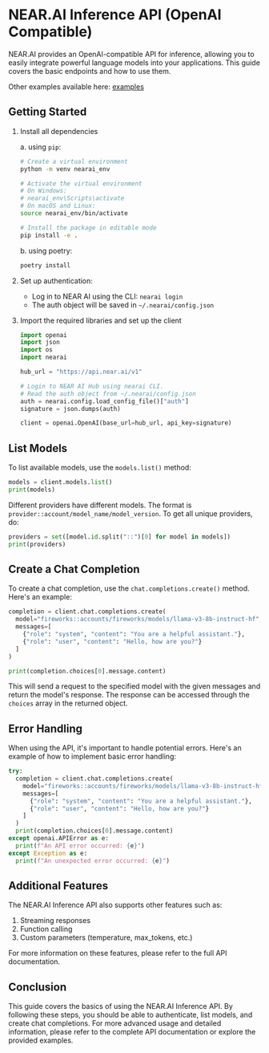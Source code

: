 # NEAR.AI Inference API (OpenAI Compatible)

NEAR.AI provides an OpenAI-compatible API for inference, allowing you to easily integrate powerful language models into your applications. This guide covers the basic endpoints and how to use them.

Other examples available here: [examples](../hub/examples)

## Getting Started

1. Install all dependencies

   a. using `pip`:

   ```bash
   # Create a virtual environment
   python -m venv nearai_env

   # Activate the virtual environment
   # On Windows:
   # nearai_env\Scripts\activate
   # On macOS and Linux:
   source nearai_env/bin/activate

   # Install the package in editable mode
   pip install -e .
   ```

   b. using poetry:

   ```bash
   poetry install
   ```

2. Set up authentication:
   - Log in to NEAR AI using the CLI: `nearai login`
   - The auth object will be saved in `~/.nearai/config.json`

3. Import the required libraries and set up the client

    ```python
    import openai
    import json
    import os
    import nearai

    hub_url = "https://api.near.ai/v1"

    # Login to NEAR AI Hub using nearai CLI.
    # Read the auth object from ~/.nearai/config.json
    auth = nearai.config.load_config_file()["auth"]
    signature = json.dumps(auth)

    client = openai.OpenAI(base_url=hub_url, api_key=signature)
    ```

## List Models

To list available models, use the `models.list()` method:

  ```python
  models = client.models.list()
  print(models)
  ```

Different providers have different models. The format is `provider::account/model_name/model_version`. To get all unique providers, do:

  ```python
  providers = set([model.id.split("::")[0] for model in models])
  print(providers)
  ```

## Create a Chat Completion

To create a chat completion, use the `chat.completions.create()` method. Here's an example:

  ```python
  completion = client.chat.completions.create(
    model="fireworks::accounts/fireworks/models/llama-v3-8b-instruct-hf",
    messages=[
      {"role": "system", "content": "You are a helpful assistant."},
      {"role": "user", "content": "Hello, how are you?"}
    ]
  )

  print(completion.choices[0].message.content)
  ```

This will send a request to the specified model with the given messages and return the model's response. The response can be accessed through the `choices` array in the returned object.

## Error Handling

When using the API, it's important to handle potential errors. Here's an example of how to implement basic error handling:

```python
try:
  completion = client.chat.completions.create(
    model="fireworks::accounts/fireworks/models/llama-v3-8b-instruct-hf",
    messages=[
      {"role": "system", "content": "You are a helpful assistant."},
      {"role": "user", "content": "Hello, how are you?"}
    ]
  )
  print(completion.choices[0].message.content)
except openai.APIError as e:
  print(f"An API error occurred: {e}")
except Exception as e:
  print(f"An unexpected error occurred: {e}")
```

## Additional Features

The NEAR.AI Inference API also supports other features such as:

1. Streaming responses
2. Function calling
3. Custom parameters (temperature, max_tokens, etc.)

For more information on these features, please refer to the full API documentation.

## Conclusion

This guide covers the basics of using the NEAR.AI Inference API. By following these steps, you should be able to authenticate, list models, and create chat completions. For more advanced usage and detailed information, please refer to the complete API documentation or explore the provided examples.
